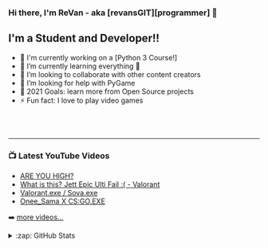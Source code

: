 ### Hi there, I'm ReVan - aka [revansGIT][programmer] 👋


## I'm a Student and Developer!!

- 🔭 I'm currently working on a [Python 3 Course!]
- 🌱 I’m currently learning everything 🤣
- 👯 I’m looking to collaborate with other content creators
- 🤔 I’m looking for help with PyGame
- 🥅 2021 Goals: learn more from Open Source projects
- ⚡ Fun fact: I love to play video games

<br />
<br />

---

### 📺 Latest YouTube Videos

<!-- YOUTUBE:START -->
- [ARE YOU HIGH?](https://www.youtube.com/watch?v=fQTUScjAAYg&t=107s)
- [What is this? Jett Epic Ulti Fail :( - Valorant](https://www.youtube.com/watch?v=xVSBFLODOt4&ab_channel=ReVan)
- [Valorant.exe / Sova.exe](https://www.youtube.com/watch?v=bagK_rwNMro&t=10s&ab_channel=ReVan)
- [Onee_Sama X CS:GO.EXE](https://www.youtube.com/watch?v=wieljDLmXhE&ab_channel=ReVan)
<!-- YOUTUBE:END -->

➡️ [more videos...](https://www.youtube.com/channel/UCH53Ku7w-GX5gRrg4jIZgtg)

<details>
  <summary>:zap: GitHub Stats</summary>

  <img align="left" alt="revansGIT's GitHub Stats" src="https://github-readme-stats.codestackr.vercel.app/api?username=revansGIT&show_icons=true&hide_border=true" />

</details>

[youtube]: https://www.youtube.com/channel/UCH53Ku7w-GX5gRrg4jIZgtg
